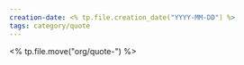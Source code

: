 ```yaml
---
creation-date: <% tp.file.creation_date("YYYY-MM-DD") %>
tags: category/quote
---
```

<% tp.file.move("org/quote-") %>